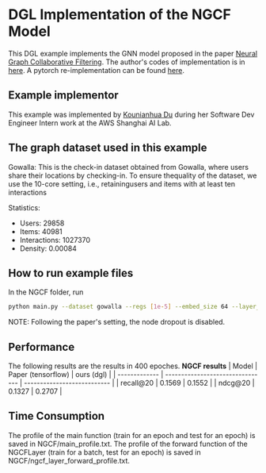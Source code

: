 # DGL Implementation of the NGCF Model

This DGL example implements the GNN model proposed in the paper [Neural Graph Collaborative Filtering](https://arxiv.org/abs/1905.08108). 
The author's codes of implementation is in [here](https://github.com/xiangwang1223/neural_graph_collaborative_filtering). A pytorch re-implementation can be found [here](https://github.com/huangtinglin/NGCF-PyTorch).

Example implementor
----------------------
This example was implemented by [Kounianhua Du](https://github.com/KounianhuaDu) during her Software Dev Engineer Intern work at the AWS Shanghai AI Lab.


The graph dataset used in this example 
---------------------------------------
Gowalla: This is the check-in dataset obtained from Gowalla, where users share their locations by checking-in. To ensure thequality of the dataset, we use the 10-core setting, i.e., retainingusers and items with at least ten interactions

Statistics:
- Users: 29858
- Items: 40981
- Interactions: 1027370
- Density: 0.00084


How to run example files
--------------------------------
In the NGCF folder, run

```bash
python main.py --dataset gowalla --regs [1e-5] --embed_size 64 --layer_size [64,64,64] --lr 0.0001 --save_flag 1 --batch_size 1024 --epoch 400 --verbose 1 --mess_dropout [0.1,0.1,0.1] --gpu 0 
```

NOTE: Following the paper's setting, the node dropout is disabled.


Performance
-------------------------
The following results are the results in 400 epoches.
**NGCF results**
| Model         | Paper (tensorflow)               | ours (dgl)                  |
| ------------- | -------------------------------- | --------------------------- |
| recall@20     | 0.1569                           | 0.1552                      |
| ndcg@20       | 0.1327                           | 0.2707                      |


Time Consumption
-------------------------
The profile of the main function (train for an epoch and test for an epoch) is saved in NGCF/main_profile.txt. The profile of the forward function of the NGCFLayer (train for a batch, test for an epoch) is saved in NGCF/ngcf_layer_forward_profile.txt.